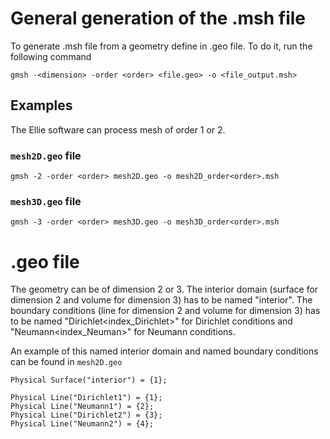 # General generation of the .msh file

To generate .msh file from a geometry define in .geo file. To do it, run the following command
```
gmsh -<dimension> -order <order> <file.geo> -o <file_output.msh>
```

## Examples
The Ellie software can process mesh of order 1 or 2.

### `mesh2D.geo` file
```
gmsh -2 -order <order> mesh2D.geo -o mesh2D_order<order>.msh
```

### `mesh3D.geo` file
```
gmsh -3 -order <order> mesh3D.geo -o mesh3D_order<order>.msh
```

# .geo file

The geometry can be of dimension 2 or 3. The interior domain (surface for dimension 2 and volume for dimension 3) has to be named "interior". The boundary conditions (line for dimension 2 and volume for dimension 3) has to be named "Dirichlet<index_Dirichlet>" for Dirichlet conditions and "Neumann<index_Neuman>" for Neumann conditions.

An example of this named interior domain and named boundary conditions can be found in `mesh2D.geo`

```
Physical Surface("interior") = {1};

Physical Line("Dirichlet1") = {1};
Physical Line("Neumann1") = {2};
Physical Line("Dirichlet2") = {3};
Physical Line("Neumann2") = {4};
```
